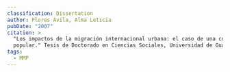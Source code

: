 ```yaml
---
classification: Dissertation
author: Flores Avila, Alma Leticia
pubDate: "2007"
citation: >
  "Los impactos de la migración internacional urbana: el caso de una colonia
  popular." Tesis de Doctorado en Ciencias Sociales, Universidad de Guadalajara.
tags:
  - MMP
---
```

